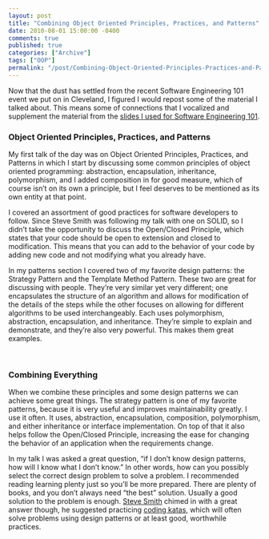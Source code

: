 ```yaml
---
layout: post
title: "Combining Object Oriented Principles, Practices, and Patterns"
date: 2010-08-01 15:00:00 -0400
comments: true
published: true
categories: ["Archive"]
tags: ["OOP"]
permalink: "/post/Combining-Object-Oriented-Principles-Practices-and-Patterns/"
---
```


<p>Now that the dust has settled from the recent Software Engineering 101 event we put on in Cleveland, I figured I would repost some of the material I talked about. This means some of connections that I vocalized and supplement the material from the <a href="/post/software-engineering-101-cleveland-slides-and-demos/" target="_blank">slides I used for Software Engineering 101</a>.</p>
<h3>Object Oriented Principles, Practices, and Patterns</h3>
<p>My first talk of the day was on Object Oriented Principles, Practices, and Patterns in which I start by discussing some common principles of object oriented programming: abstraction, encapsulation, inheritance, polymorphism, and I added composition in for good measure, which of course isn&rsquo;t on its own a principle, but I feel deserves to be mentioned as its own entity at that point.</p>
<p>I covered an assortment of good practices for software developers to follow. Since Steve Smith was following my talk with one on SOLID, so I didn&rsquo;t take the opportunity to discuss the Open/Closed Principle, which states that your code should be open to extension and closed to modification. This means that you can add to the behavior of your code by adding new code and not modifying what you already have.</p>
<p>In my patterns section I covered two of my favorite design patterns: the Strategy Pattern and the Template Method Pattern. These two are great for discussing with people. They&rsquo;re very similar yet very different; one encapsulates the structure of an algorithm and allows for modification of the details of the steps while the other focuses on allowing for different algorithms to be used interchangeably. Each uses polymorphism, abstraction, encapsulation, and inheritance. They&rsquo;re simple to explain and demonstrate, and they&rsquo;re also very powerful. This makes them great examples.</p>
<p>&nbsp;</p>
<h3>Combining Everything</h3>
<p>When we combine these principles and some design patterns we can achieve some great things. The strategy pattern is one of my favorite patterns, because it is very useful and improves maintainability greatly. I use it often. It uses, abstraction, encapsulation, composition, polymorphism, and either inheritance or interface implementation. On top of that it also helps follow the Open/Closed Principle, increasing the ease for changing the behavior of an application when the requirements change.</p>
<p>In my talk I was asked a great question, &ldquo;if I don&rsquo;t know design patterns, how will I know what I don&rsquo;t know.&rdquo; In other words, how can you possibly select the correct design problem to solve a problem. I recommended reading learning plenty just so you&rsquo;ll be more prepared. There are plenty of books, and you don&rsquo;t always need &ldquo;the best&rdquo; solution. Usually a good solution to the problem is enough. <a href="http://stevesmithblog.com/" target="_blank">Steve Smith</a> chimed in with a great answer though, he suggested practicing <a href="http://hudsonsc.com/resources/katas/" target="_blank">coding katas</a>, which will often solve problems using design patterns or at least good, worthwhile practices.</p>
